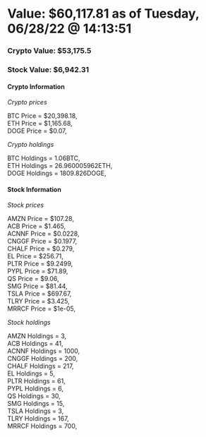 # Value: $60,117.81 as of Tuesday, 06/28/22 @ 14:13:51 

### Crypto Value: $53,175.5

### Stock Value: $6,942.31

#### Crypto Information 
*Crypto prices* 

BTC Price = $20,398.18,  
ETH Price = $1,165.68,  
DOGE Price = $0.07,  


*Crypto holdings* 

BTC Holdings = 1.06BTC,  
ETH Holdings = 26.960005962ETH,  
DOGE Holdings = 1809.826DOGE,  


#### Stock Information 

*Stock prices* 

AMZN Price = $107.28,  
ACB Price = $1.465,  
ACNNF Price = $0.0228,  
CNGGF Price = $0.1977,  
CHALF Price = $0.279,  
EL Price = $256.71,  
PLTR Price = $9.2499,  
PYPL Price = $71.89,  
QS Price = $9.06,  
SMG Price = $81.44,  
TSLA Price = $697.67,  
TLRY Price = $3.425,  
MRRCF Price = $1e-05,  


*Stock holdings* 

AMZN Holdings = 3,  
ACB Holdings = 41,  
ACNNF Holdings = 1000,  
CNGGF Holdings = 200,  
CHALF Holdings = 217,  
EL Holdings = 5,  
PLTR Holdings = 61,  
PYPL Holdings = 6,  
QS Holdings = 30,  
SMG Holdings = 15,  
TSLA Holdings = 3,  
TLRY Holdings = 167,  
MRRCF Holdings = 700,  


